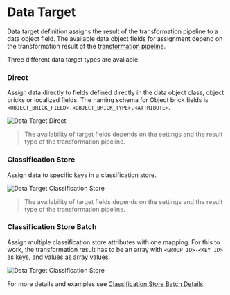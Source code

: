 # Data Target

Data target definition assigns the result of the transformation pipeline to a data object field. The available data object 
fields for assignment depend on the transformation result of the [transformation pipeline](../02_Transformation_Pipeline.md).  

Three different data target types are available: 

### Direct
Assign data directly to fields defined directly in the data object class, object bricks or localized fields. The naming
schema for Object brick fields is `<OBJECT_BRICK_FIELD>.<OBJECT_BRICK_TYPE>.<ATTRIBUTE>`. 

<div class="image-as-lightbox"></div>

![Data Target Direct](../../../img/data_target_direct.png)

> The availability of target fields depends on the settings and the result type of the transformation pipeline. 

### Classification Store
Assign data to specific keys in a classification store. 

<div class="image-as-lightbox"></div>

![Data Target Classification Store](../../../img/data_target_classification_store.png)

> The availability of target fields depends on the settings and the result type of the transformation pipeline. 

### Classification Store Batch
Assign multiple classification store attributes with one mapping. For this to work, the transformation result has to be
an array with `<GROUP_ID>-<KEY_ID>` as keys, and values as array values.

<div class="image-as-lightbox"></div>

![Data Target Classification Store](../../../img/data_target_classification_store_batch.png)

For more details and examples see [Classification Store Batch Details](./05_Classification_Store_Batch_Details.md). 
